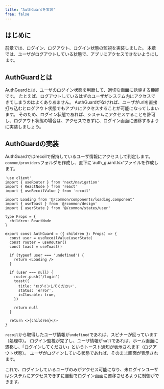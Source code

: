 ```yaml
---
title: "AuthGuardを実装"
free: false
---
```


## はじめに
前章では、ログイン、ログアウト、ログイン状態の監視を実装しました。
本章では、ユーザがログアウトしている状態で、アプリにアクセスできないようにします。

## AuthGuardとは
AuthGuardとは、ユーザのログイン状態を判断して、適切な画面に誘導する機能です。
たとえば、ログアウトしているはずのユーザがシステム内にアクセスできてしまうのはよくありあません。
AuthGuardがなければ、ユーザがurlを直接打ち込むとログアウト状態でもアプリにアクセスすることが可能になってしまいます。
そのため、ログイン状態であれば、システムにアクセスすることを許可し、ログアウト状態の場合は、アクセスできずに、ログイン画面に遷移するように実装しましょう。

## AuthGuardの実装
AuthGuardではrecoilで保持しているユーザ情報にアクセスして判定します。
`common/providers`フォルダを作成し、直下に`auth_guard.tsx'ファイルを作成します。

```typescript: common/providers/auth_guard.tsx
'use client'
import { useRouter } from 'next/navigation'
import { ReactNode } from 'react'
import { useRecoilValue } from 'recoil'

import Loading from '@/common/components/loading.component'
import { useToast } from '@/common/design'
import { userState } from '@/common/states/user'

type Props = {
  children: ReactNode
}

export const AuthGuard = ({ children }: Props) => {
  const user = useRecoilValue(userState)
  const router = useRouter()
  const toast = useToast()

  if (typeof user === 'undefined') {
    return <Loading />
  }

  if (user === null) {
    router.push('/login')
    toast({
      title: 'ログインしてください',
      status: 'error',
      isClosable: true,
    })
    
    return null
  }

  return <>{children}</>
}
```

`recoil`から取得したユーザ情報が`undefined`であれば、スピナーが回っています（処理中）。
ログイン監視が完了し、ユーザ情報が`null`であれば、ホーム画面に遷移し、「ログインしてください」というトースト通知が表示されます（ログアウト状態）。
ユーザがログインしている状態であれば、そのまま画面が表示されます。

これで、ログインしているユーザのみがアクセス可能になり、未ログインユーザはシステムにアクセスできずに自動でログイン画面に遷移させるように制御ができます。